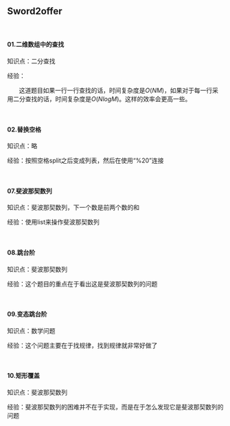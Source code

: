 ## Sword2offer

<br/>

#### 01.二维数组中的查找

知识点：二分查找

经验：

&#160; &#160; &#160; &#160;这道题目如果一行一行查找的话，时间复杂度是$O(NM)$，如果对于每一行采用二分查找的话，时间复杂度是$O(NlogM)$。这样的效率会更高一些。



<br/>

#### 02.替换空格

知识点：略

经验：按照空格split之后变成列表，然后在使用“%20”连接



<br/>

#### 07.斐波那契数列

知识点：斐波那契数列，下一个数是前两个数的和

经验：使用list来操作斐波那契数列



<br/>

#### 08.跳台阶

知识点：斐波那契数列

经验：这个题目的重点在于看出这是斐波那契数列的问题



<br/>

#### 09.变态跳台阶

知识点：数学问题

经验：这个问题主要在于找规律，找到规律就非常好做了

<br/>

#### 10.矩形覆盖

知识点：斐波那契数列

经验：斐波那契数列的困难并不在于实现，而是在于怎么发现它是斐波那契数列的问题


